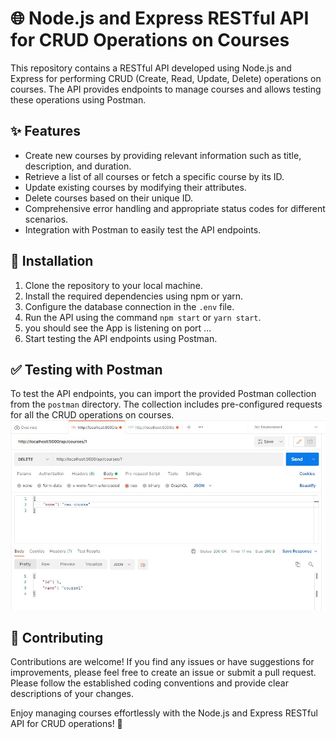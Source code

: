 # 🌐 Node.js and Express RESTful API for CRUD Operations on Courses

This repository contains a RESTful API developed using Node.js and Express for performing CRUD (Create, Read, Update, Delete) operations on courses. The API provides endpoints to manage courses and allows testing these operations using Postman. 


## ✨ Features

- Create new courses by providing relevant information such as title, description, and duration.
- Retrieve a list of all courses or fetch a specific course by its ID.
- Update existing courses by modifying their attributes.
- Delete courses based on their unique ID.
- Comprehensive error handling and appropriate status codes for different scenarios.
- Integration with Postman to easily test the API endpoints.

## 🚀 Installation

1. Clone the repository to your local machine.
2. Install the required dependencies using npm or yarn.
3. Configure the database connection in the `.env` file.
4. Run the API using the command `npm start` or `yarn start`.
5. you should see the App is listening on port ...
6. Start testing the API endpoints using Postman.


## ✅ Testing with Postman

To test the API endpoints, you can import the provided Postman collection from the `postman` directory. The collection includes pre-configured requests for all the CRUD operations on courses.
<img src="Deleting Course.jpeg"></img>

## 🤝 Contributing

Contributions are welcome! If you find any issues or have suggestions for improvements, please feel free to create an issue or submit a pull request. Please follow the established coding conventions and provide clear descriptions of your changes.


Enjoy managing courses effortlessly with the Node.js and Express RESTful API for CRUD operations! 🎉
